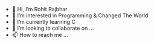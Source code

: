 - 👋 Hi, I’m Rohit Rajbhar
- 👀 I’m interested in Programming & Changed The World
- 🌱 I’m currently learning C
- 💞️ I’m looking to collaborate on ...
- 📫 How to reach me ...

<!---
Rohit Rajbhar/rajbhar-rohit is a ✨ special ✨ repository because its `README.md` (this file) appears on your GitHub profile.
You can click the Preview link to take a look at your changes.
--->
